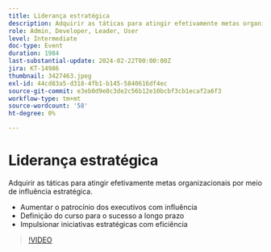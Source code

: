 ```yaml
---
title: Liderança estratégica
description: Adquirir as táticas para atingir efetivamente metas organizacionais por meio de influência estratégica.- Aumentar o patrocínio dos executivos com influência - Definir o curso para o sucesso a longo prazo - Impulsionar iniciativas estratégicas de maneira eficaz
role: Admin, Developer, Leader, User
level: Intermediate
doc-type: Event
duration: 1984
last-substantial-update: 2024-02-22T00:00:00Z
jira: KT-14986
thumbnail: 3427463.jpeg
exl-id: 44cd83a5-d318-4fb1-b145-5840616df4ec
source-git-commit: e3eb0d9e8c3de2c56b12e10bcbf3cb1ecaf2a6f3
workflow-type: tm+mt
source-wordcount: '58'
ht-degree: 0%

---
```


# Liderança estratégica

Adquirir as táticas para atingir efetivamente metas organizacionais por meio de influência estratégica.

- Aumentar o patrocínio dos executivos com influência
- Definição do curso para o sucesso a longo prazo
- Impulsionar iniciativas estratégicas com eficiência

>[!VIDEO](https://video.tv.adobe.com/v/3427463/?learn=on)
